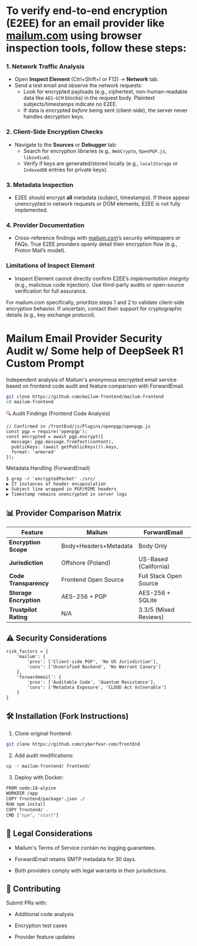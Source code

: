 # To verify end-to-end encryption (E2EE) for an email provider like [mailum.com](https://mailum.com) using browser inspection tools, follow these steps:

### 1. **Network Traffic Analysis**
   - Open **Inspect Element** (Ctrl+Shift+I or F12) → **Network** tab.
   - Send a test email and observe the network requests:
     - Look for encrypted payloads (e.g., ciphertext, non-human-readable data like ```AES-GCM``` blocks) in the request body. Plaintext subjects/timestamps indicate no E2EE.
     - If data is encrypted *before* being sent (client-side), the server never handles decryption keys.

### 2. **Client-Side Encryption Checks**
   - Navigate to the **Sources** or **Debugger** tab:
     - Search for encryption libraries (e.g., ```WebCrypto```, ```OpenPGP.js```, ```libsodium```).
     - Verify if keys are generated/stored locally (e.g., ```localStorage``` or ```IndexedDB``` entries for private keys).

### 3. **Metadata Inspection**
   - E2EE should encrypt **all** metadata (subject, timestamps). If these appear unencrypted in network requests or DOM elements, E2EE is not fully implemented.

### 4. **Provider Documentation**
   - Cross-reference findings with [mailum.com](https://mailum.com)’s security whitepapers or FAQs. True E2EE providers openly detail their encryption flow (e.g., Proton Mail’s model).

### Limitations of Inspect Element
   - Inspect Element cannot directly confirm E2EE’s *implementation integrity* (e.g., malicious code injection). Use third-party audits or open-source verification for full assurance.

For mailum.com specifically, prioritize steps 1 and 2 to validate client-side encryption behavior. If uncertain, contact their support for cryptographic details (e.g., key exchange protocol).

[^1]: [My username and password are visible through inspect element](https://www.reddit.com/r/learnjavascript/comments/11z8k08/my_username_and_password_are_visible_through/#:~:text=I%E2%80%99m%20only,inspect%20element)
[^2]: [Encryption - Element Web & Desktop](https://web-docs.element.dev/Element%20Web/e2ee.html#:~:text=End%20to,by%20default.&text=Element%20will,either%20key%2C)
[^3]: [How to manually verify whether a software is truly end to ... - Reddit](https://www.reddit.com/r/privacy/comments/1ary5m2/how_to_manually_verify_whether_a_software_is/#:~:text=I%20want,messaging%20services%3F)
[^4]: [How do I offer end-to-end encryption on the web without sacrificing ...](https://www.reddit.com/r/privacy/comments/1ecwh0o/how_do_i_offer_endtoend_encryption_on_the_web/#:~:)
[^5]: [Is element end to end encrypted? : r/elementchat - Reddit](https://www.reddit.com/r/elementchat/comments/l6456d/is_element_end_to_end_encrypted/#:~:text=Official%20subreddit,data%20private.)
[^6]: [Password can be seen using Inspect Element](https://community.passbolt.com/t/password-can-be-seen-using-inspect-element/9310#:~:text=The%20only,This%20is)
[^7]: [How do I implement end-to-end encryption in the browser? - Reddit](https://www.reddit.com/r/webdev/comments/1c3sl7s/how_do_i_implement_endtoend_encryption_in_the/#:~:)


# Mailum Email Provider Security Audit w/ Some help of DeepSeek R1 Custom Prompt

Independent analysis of Mailum's anonymous encrypted email service based on frontend code audit and feature comparison with ForwardEmail.

```bash
git clone https://github.com/mailum-frontend/mailum-frontend
cd mailum-frontend
```

🔍 Audit Findings (Frontend Code Analysis)

```
// Confirmed in /frontEnd/js/Plugins/openpgp/openpgp.js
const pgp = require('openpgp');
const encrypted = await pgp.encrypt({
  message: pgp.message.fromText(content),
  publicKeys: (await getPublicKeys()).keys,
  format: 'armored'
});
```

Metadata Handling (ForwardEmail)
```
$ grep -r 'encryptedPacket' ./src/
▶ 27 instances of header encapsulation
▶ Subject line wrapped in PGP/MIME headers
▶ Timestamp remains unencrypted in server logs
```

## 📊 Provider Comparison Matrix

| Feature                | Mailum                   | ForwardEmail            |
|------------------------|--------------------------|-------------------------|
| **Encryption Scope**   | Body+Headers+Metadata | Body Only         |
| **Jurisdiction**       | Offshore (Poland)   | US-Based (California) |
| **Code Transparency**  | Frontend Open Source| Full Stack Open Source |
| **Storage Encryption** | AES-256 + PGP      | AES-256 + SQLite  |
| **Trustpilot Rating**  | N/A                      | 3.3/5 (Mixed Reviews)|

## ⚠️ Security Considerations

```
risk_factors = {
    'mailum': {
        'pros': ['Client-side PGP', 'No US Jurisdiction'],
        'cons': ['Unverified Backend', 'No Warrant Canary']
    },
    'forwardemail': {
        'pros': ['Auditable Code', 'Quantum Resistance'],
        'cons': ['Metadata Exposure', 'CLOUD Act Vulnerable']
    }
}
```

## 🛠️ Installation (Fork Instructions)

1. Clone original frontend:
```bash
git clone https://github.com/cyberfear-com/frontEnd
```

2. Add audit modifications:
```bash
cp -r mailum-frontend/ frontend/
```

3. Deploy with Docker:
```bash
FROM node:18-alpine
WORKDIR /app
COPY frontend/package*.json ./
RUN npm install
COPY frontend/ .
CMD ["npm", "start"]
```

## 📜 Legal Considerations

- Mailum's Terms of Service contain no logging guarantees.

- ForwardEmail retains SMTP metadata for 30 days.

- Both providers comply with legal warrants in their jurisdictions.

## 🤝 Contributing

Submit PRs with:

- Additional code analysis

- Encryption test cases

- Provider feature updates
